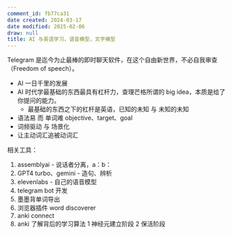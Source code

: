 ```yaml
---
comment_id: fb77ca31
date created: 2024-03-17
date modified: 2025-02-06
draw: null
title: AI 与英语学习，语音模型，文字模型
---
```

Telegram 是迄今为止最棒的即时聊天软件，在这个自由新世界，不必自我审查（Freedom of speech）。

- AI 一日千里的发展
- AI 时代学最基础的东西最具有杠杆力，查理芒格所谓的 big idea，本质是给了你提问的能力。
	- 最基础的东西之下的杠杆是英语，已知的未知 与 未知的未知
- 语法易 而 单词难 objective、target、goal
- 词频驱动 与 场景化
- 让主动词汇追被动词汇

相关工具：

1. assemblyai - 说话者分离，a：b：
2. GPT4 turbo、gemini - 造句、辨析
3. elevenlabs - 自己的语音模型
4. telegram bot 开发
5. 墨墨背单词导出
6. 浏览器插件 word discoverer
7. anki connect
8. anki 了解背后的学习算法 1 神经元建立阶段 2 保活阶段
